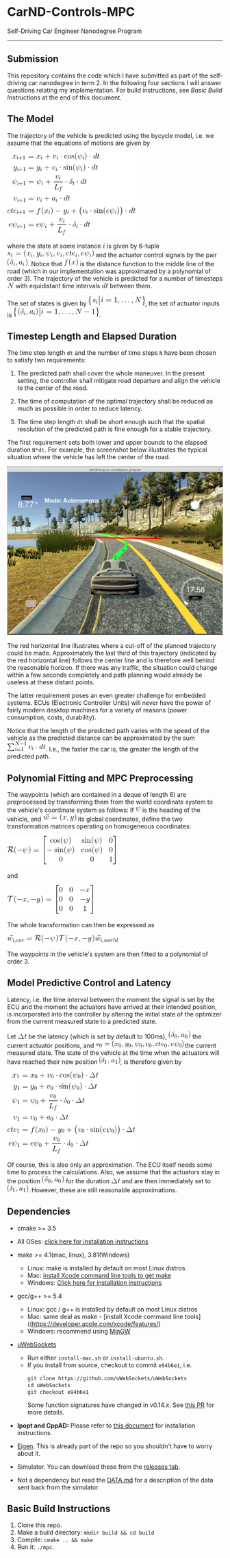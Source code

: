 # CarND-Controls-MPC
Self-Driving Car Engineer Nanodegree Program

---
## Submission
This repository contains the code which I have submitted as part of the self-driving car nanodegree in term 2. In the following four sections I will answer questions relating my implementation.
For build instructions, see *Basic Build Instructions* at the end of this document.


## The Model
The trajectory of the vehicle is predicted using the bycycle model, i.e. we assume that the equations of motions are given by

![](./images/model.png)

where the state at some instance ![](./images/var_i.png) is given by 6-tuple ![](./images/var_state.png) and the actuator control signals by the pair ![](./images/var_actuators.png). Notice that ![](./images/func_f.png) is the distance function to the middle line of the road (which in our implementation was approximated by a polynomial of order 3).
The trajectory of the vehicle is predicted for a number of timesteps ![](./images/var_N.png) with equidistant time intervals ![](./images/var_interval.png) between them.

The set of states is given by ![](./images/set_state.png), the set of actuator inputs is ![](./images/set_actuator.png).




## Timestep Length and Elapsed Duration
The time step length `dt` and the number of time steps `N` have been chosen to satisfy two requirements:

1. The predicted path shall cover the whole maneuver.  In the present setting, the controller shall mitigate road departure and align the vehicle to the center of the road.

2. The time of computation of the optimal trajectory shall be reduced as much as possible in order to reduce latency.

3. The time step length `dt` shall be short enough such that the spatial resolution of the predicted path is fine enough for a stable trajectory.

The first requirement sets both lower and upper bounds to the elapsed duration `N*dt`. For example, the screenshot below illustrates the typical situation where the vehicle has left the center of the road.

![](./images/N_dt.png)

The red horizontal line illustrates where a cut-off of the planned trajectory could be made.  Approximately the last third of this trajectory (indicated by the red horizontal line) follows the center line and is therefore well behind the reasonable horizon. If there was any traffic, the situation could change within a few seconds completely and path planning would already be useless at these distant points.

The latter requirement poses an even greater challenge for embedded systems. ECUs (Electronic Controller Units) will never have the power of fairly modern desktop machines for a variety of reasons (power consumption, costs, durability).

Notice that the length of the predicted path varies with the speed of the vehicle as the predicted distance can be approximated by the sum ![](./images/predicted_distance.png).  I.e., the faster the car is, the greater the length of the predicted path.



## Polynomial Fitting and MPC Preprocessing
The waypoints (which are contained in a deque of length 6) are preprocessed by transforming them from the world coordinate system to the vehicle's coordinate system as follows:  If ![](./images/var_psi.png) is the heading of the vehicle, and ![](./images/var_wxy.png) its global coordinates, define the two transformation matrices operating on homogeneous coordinates:

![](./images/matrix_rotation.png)

and

![](./images/matrix_translation.png)

The whole transformation can then be expressed as

![](./images/waypoints.png)

The waypoints in the vehicle's system are then fitted to a polynomial of order 3.


## Model Predictive Control and Latency
Latency, i.e. the time interval between the moment the signal is set by the ECU and the moment the actuators have arrived at their intended position, is incorporated into the controller by altering the initial state of the optimizer from the current measured state to a predicted state.

Let ![](./images/var_latency.png) be the latency (which is set by default to 100ms),  ![](./images/var_actuators_0.png) the current actuator positions, and ![](./images/var_pre_state.png) the current measured state.  The state of the vehicle at the time when the actuators will have reached their new position ![](./images/var_actuators_1.png), is therefore given by

![](./images/model_latency.png)

Of course, this is also only an approximation. The ECU itself needs some time to process the calculations.  Also, we assume that the actuators stay in the position ![](./images/var_actuators_0.png) for the duration ![](./images/var_latency.png) and are then immediately set to ![](./images/var_actuators_1.png).  However, these are still reasonable approximations.




## Dependencies

* cmake >= 3.5
 * All OSes: [click here for installation instructions](https://cmake.org/install/)
* make >= 4.1(mac, linux), 3.81(Windows)
  * Linux: make is installed by default on most Linux distros
  * Mac: [install Xcode command line tools to get make](https://developer.apple.com/xcode/features/)
  * Windows: [Click here for installation instructions](http://gnuwin32.sourceforge.net/packages/make.htm)
* gcc/g++ >= 5.4
  * Linux: gcc / g++ is installed by default on most Linux distros
  * Mac: same deal as make - [install Xcode command line tools]((https://developer.apple.com/xcode/features/)
  * Windows: recommend using [MinGW](http://www.mingw.org/)
* [uWebSockets](https://github.com/uWebSockets/uWebSockets)
  * Run either `install-mac.sh` or `install-ubuntu.sh`.
  * If you install from source, checkout to commit `e94b6e1`, i.e.
    ```
    git clone https://github.com/uWebSockets/uWebSockets
    cd uWebSockets
    git checkout e94b6e1
    ```
    Some function signatures have changed in v0.14.x. See [this PR](https://github.com/udacity/CarND-MPC-Project/pull/3) for more details.

* **Ipopt and CppAD:** Please refer to [this document](https://github.com/udacity/CarND-MPC-Project/blob/master/install_Ipopt_CppAD.md) for installation instructions.
* [Eigen](http://eigen.tuxfamily.org/index.php?title=Main_Page). This is already part of the repo so you shouldn't have to worry about it.
* Simulator. You can download these from the [releases tab](https://github.com/udacity/self-driving-car-sim/releases).
* Not a dependency but read the [DATA.md](./DATA.md) for a description of the data sent back from the simulator.


## Basic Build Instructions

1. Clone this repo.
2. Make a build directory: `mkdir build && cd build`
3. Compile: `cmake .. && make`
4. Run it: `./mpc`.
